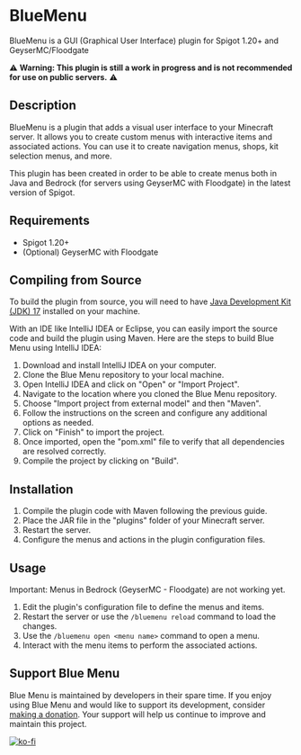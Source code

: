 # BlueMenu

BlueMenu is a GUI (Graphical User Interface) plugin for Spigot 1.20+ and GeyserMC/Floodgate

⚠️ **Warning: This plugin is still a work in progress and is not recommended for use on public servers.** ⚠️

## Description

BlueMenu is a plugin that adds a visual user interface to your Minecraft server. It allows you to create custom menus with interactive items and associated actions. You can use it to create navigation menus, shops, kit selection menus, and more. 

This plugin has been created in order to be able to create menus both in Java and Bedrock (for servers using GeyserMC with Floodgate) in the latest version of Spigot. 

## Requirements
- Spigot 1.20+
- (Optional) GeyserMC with Floodgate

## Compiling from Source
To build the plugin from source, you will need to have [Java Development Kit (JDK) 17](https://adoptium.net/) installed on your machine. 

With an IDE like IntelliJ IDEA or Eclipse, you can easily import the source code and build the plugin using Maven. Here are the steps to build Blue Menu using IntelliJ IDEA:

1. Download and install IntelliJ IDEA on your computer.
2. Clone the Blue Menu repository to your local machine.
3. Open IntelliJ IDEA and click on "Open" or "Import Project".
4. Navigate to the location where you cloned the Blue Menu repository.
5. Choose "Import project from external model" and then "Maven".
6. Follow the instructions on the screen and configure any additional options as needed.
7. Click on "Finish" to import the project.
8. Once imported, open the "pom.xml" file to verify that all dependencies are resolved correctly.
9. Compile the project by clicking on "Build".

## Installation
1. Compile the plugin code with Maven following the previous guide.
2. Place the JAR file in the "plugins" folder of your Minecraft server.
3. Restart the server.
4. Configure the menus and actions in the plugin configuration files.

## Usage
Important: Menus in Bedrock (GeyserMC - Floodgate) are not working yet.
1. Edit the plugin's configuration file to define the menus and items.
2. Restart the server or use the `/bluemenu reload` command to load the changes.
3. Use the `/bluemenu open <menu name>` command to open a menu.
4. Interact with the menu items to perform the associated actions.

## Support Blue Menu
Blue Menu is maintained by developers in their spare time. If you enjoy using Blue Menu and would like to support its development, consider [making a donation](https://ko-fi.com/V7V3IE7VS). Your support will help us continue to improve and maintain this project.

[![ko-fi](https://ko-fi.com/img/githubbutton_sm.svg)](https://ko-fi.com/V7V3IE7VS)